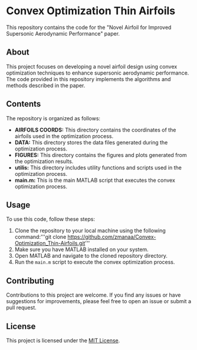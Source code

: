 # Convex Optimization Thin Airfoils

This repository contains the code for the "Novel Airfoil for Improved Supersonic Aerodynamic Performance" paper.

## About

This project focuses on developing a novel airfoil design using convex optimization techniques to enhance supersonic aerodynamic performance. The code provided in this repository implements the algorithms and methods described in the paper.

## Contents

The repository is organized as follows:

- **AIRFOILS COORDS:** This directory contains the coordinates of the airfoils used in the optimization process.
- **DATA:** This directory stores the data files generated during the optimization process.
- **FIGURES:** This directory contains the figures and plots generated from the optimization results.
- **utilis:** This directory includes utility functions and scripts used in the optimization process.
- **main.m:** This is the main MATLAB script that executes the convex optimization process.

## Usage

To use this code, follow these steps:

1. Clone the repository to your local machine using the following command:'''git clone https://github.com/zmanaa/Convex-Optimization_Thin-Airfoils.git'''
2. Make sure you have MATLAB installed on your system.
3. Open MATLAB and navigate to the cloned repository directory.
4. Run the `main.m` script to execute the convex optimization process.

## Contributing

Contributions to this project are welcome. If you find any issues or have suggestions for improvements, please feel free to open an issue or submit a pull request.

## License

This project is licensed under the [MIT License](LICENSE).

